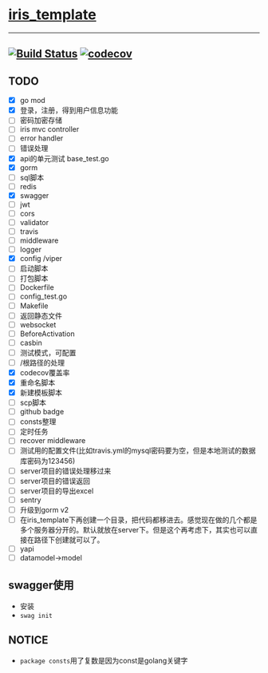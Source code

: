 # [iris_template](https://github.com/liguoqinjim/iris_template)

---
[![Build Status](https://travis-ci.org/liguoqinjim/iris_template.svg?branch=master)](https://travis-ci.org/liguoqinjim/iris_template)
[![codecov](https://codecov.io/gh/liguoqinjim/iris_template/branch/master/graph/badge.svg)](https://codecov.io/gh/liguoqinjim/iris_template)
---

## TODO
 - [x] go mod
 - [x] 登录，注册，得到用户信息功能
 - [ ] 密码加密存储
 - [ ] iris mvc controller
 - [ ] error handler
 - [ ] 错误处理
 - [x] api的单元测试 base_test.go
 - [x] gorm
 - [ ] sql脚本
 - [ ] redis
 - [x] swagger
 - [ ] jwt
 - [ ] cors
 - [ ] validator
 - [ ] travis
 - [ ] middleware
 - [ ] logger
 - [x] config /viper
 - [ ] 启动脚本
 - [ ] 打包脚本
 - [ ] Dockerfile
 - [ ] config_test.go
 - [ ] Makefile
 - [ ] 返回静态文件
 - [ ] websocket
 - [ ] BeforeActivation
 - [ ] casbin
 - [ ] 测试模式，可配置
 - [ ] /根路径的处理
 - [x] codecov覆盖率
 - [x] 重命名脚本
 - [x] 新建模板脚本
 - [ ] scp脚本
 - [ ] github badge
 - [ ] consts整理
 - [ ] 定时任务
 - [ ] recover middleware
 - [ ] 测试用的配置文件(比如travis.yml的mysql密码要为空，但是本地测试的数据库密码为123456)
 - [ ] server项目的错误处理移过来
 - [ ] server项目的错误返回
 - [ ] server项目的导出excel
 - [ ] sentry
 - [ ] 升级到gorm v2
 - [ ] 在iris_template下再创建一个目录，把代码都移进去。感觉现在做的几个都是多个服务器分开的。默认就放在server下。但是这个再考虑下，其实也可以直接在路径下创建就可以了。
 - [ ] yapi
 - [ ] datamodel->model

## swagger使用
 - 安装
 - `swag init`
 
## NOTICE
 - `package consts`用了复数是因为const是golang关键字